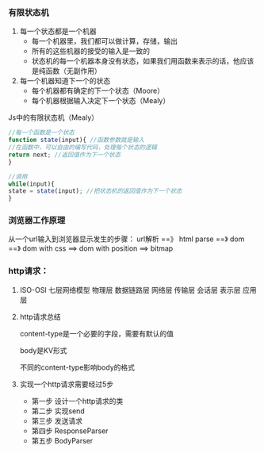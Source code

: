 ### 有限状态机

1. 每一个状态都是一个机器
   - 每一个机器里，我们都可以做计算，存储，输出
   - 所有的这些机器的接受的输入是一致的
   - 状态机的每一个机器本身没有状态，如果我们用函数来表示的话，他应该是纯函数（无副作用）
2. 每一个机器知道下一个的状态
   - 每个机器都有确定的下一个状态（Moore）
   - 每个机器根据输入决定下一个状态（Mealy）



Js中的有限状态机（Mealy）

  ```javascript
//每一个函数是一个状态
function state(input){ //函数参数就是输入
  //在函数中，可以自由的编写代码，处理每个状态的逻辑
  return next; //返回值作为下一个状态
}

//调用
while(input){
  state = state(input); //把状态机的返回值作为下一个状态
}
  ```

### 浏览器工作原理
  从一个url输入到浏览器显示发生的步骤：
    url解析 ==》 html parse ==》 dom ==》 dom with css ==> dom with position ==> bitmap




### http请求：

1. ISO-OSI 七层网络模型
   物理层 数据链路层  网络层 传输层 会话层 表示层 应用层
 

2. http请求总结

   content-type是一个必要的字段，需要有默认的值

   body是KV形式

   不同的content-type影响body的格式

3. 实现一个http请求需要经过5步
   - 第一步 设计一个http请求的类
   - 第二步 实现send
   - 第三步 发送请求
   - 第四步 ResponseParser
   - 第五步 BodyParser

